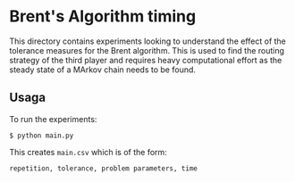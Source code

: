 # Brent's Algorithm timing

This directory contains experiments looking to understand the effect of the
tolerance measures for the Brent algorithm. This is used to find the routing
strategy of the third player and requires heavy computational effort as the
steady state of a MArkov chain needs to be found.

## Usaga

To run the experiments:

    $ python main.py

This creates `main.csv` which is of the form:

    repetition, tolerance, problem parameters, time
